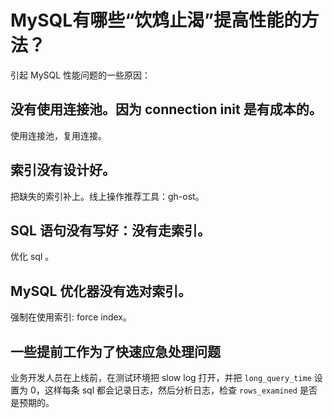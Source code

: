 # MySQL有哪些“饮鸩止渴”提高性能的方法？

引起 MySQL 性能问题的一些原因：

## 没有使用连接池。因为 connection init 是有成本的。
使用连接池，复用连接。

## 索引没有设计好。
把缺失的索引补上。线上操作推荐工具：gh-ost。

## SQL 语句没有写好：没有走索引。
优化 sql 。

## MySQL 优化器没有选对索引。
强制在使用索引: force index。

## 一些提前工作为了快速应急处理问题

业务开发人员在上线前，在测试环境把 slow log 打开，并把 `long_query_time` 设置为 0，这样每条 sql 都会记录日志，然后分析日志，检查 `rows_examined` 是否是预期的。

